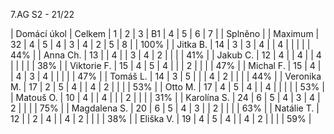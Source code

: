  7.AG S2  - 21/22  

| Domácí úkol  | Celkem | 1 | 2 | 3 | B1 | 4 | 5 | 6 | 7 |   | Splněno |
| Maximum      | 32     | 4 | 5 | 4 | 3  | 4 | 2 | 5 | 8 |   | 100%    |
| Jitka B.     | 14     | 3 | 3 | 4 |    | 4 |   |   |   |   | 44%     |
| Anna Ch.     | 13     |   | 4 |   | 3  | 4 | 2 |   |   |   | 41%     |
| Jakub C.     | 12     | 4 |   | 4 |    | 4 |   |   |   |   | 38%     |
| Viktorie F.  | 15     | 4 | 5 | 4 |    |   | 2 |   |   |   | 47%     |
| Michal F.    | 15     | 4 |   | 4 | 3  | 4 |   |   |   |   | 47%     |
| Tomáš L.     | 14     | 3 | 5 |   |    | 4 | 2 |   |   |   | 44%     |
| Veronika M.  | 17     | 2 | 5 | 4 |    | 4 | 2 |   |   |   | 53%     |
| Otto M.      | 17     | 4 | 5 | 4 |    | 4 |   |   |   |   | 53%     |
| Matouš O.    | 10     | 4 |   | 4 |    |   | 2 |   |   |   | 31%     |
| Karolína S.  | 24     | 6 | 5 | 4 | 3  | 4 | 2 |   |   |   | 75%     |
| Magdalena S. | 20     | 6 | 5 | 4 | 3  |   | 2 |   |   |   | 63%     |
| Natálie T.   | 12     |   | 2 | 4 |    | 4 | 2 |   |   |   | 38%     |
| Eliška V.    | 19     | 4 | 5 | 4 |    | 4 | 2 |   |   |   | 59%     |
